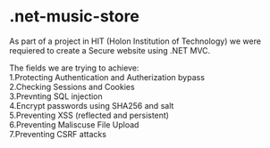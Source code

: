 # .net-music-store

As part of a project in HIT (Holon Institution of Technology) we were requiered to create a Secure website using .NET MVC.

The fields we are trying to achieve:<br/>
1.Protecting Authentication and Autherization bypass<br/>
2.Checking Sessions and Cookies<br/>
3.Prevnting SQL injection<br/>
4.Encrypt passwords using SHA256 and salt<br/>
5.Preventing XSS (reflected and persistent)<br/>
6.Preventing Maliscuse File Upload<br/>
7.Preventing CSRF attacks<br/>
